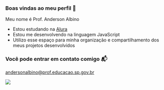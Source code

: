 ### Boas vindas ao meu perfil 💙

Meu nome é Prof. Anderson Albino

- Estou estudando na [Alura](https://www.alura.com.br)
- Estou me desenvolvendo na linguagem JavaScript
- Utilizo esse espaço para minha organização e compartilhamento dos meus projetos desenvolvidos

### Você pode entrar em contato comigo 📬

andersonalbino@prof.educacao.sp.gov.br

![](https://media.tenor.com/l6hqyRVn4cwAAAAi/doctor-strange-in-the-multiverse-of-madness-doctor-strange.gif)
